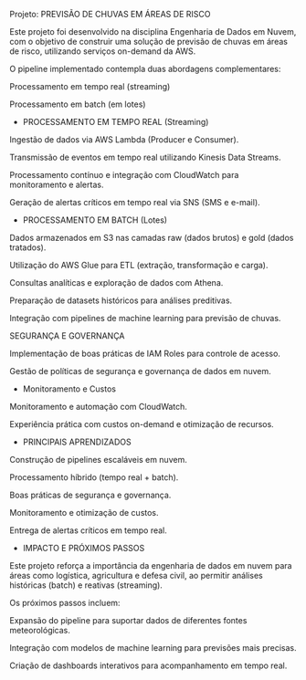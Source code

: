 Projeto: PREVISÃO DE CHUVAS EM  ÁREAS DE RISCO

Este projeto foi desenvolvido na disciplina Engenharia de Dados em Nuvem, com o objetivo de construir uma solução de previsão de chuvas em áreas de risco, utilizando serviços on-demand da AWS.

O pipeline implementado contempla duas abordagens complementares:

Processamento em tempo real (streaming)

Processamento em batch (em lotes)

- PROCESSAMENTO EM TEMPO REAL (Streaming)

Ingestão de dados via AWS Lambda (Producer e Consumer).

Transmissão de eventos em tempo real utilizando Kinesis Data Streams.

Processamento contínuo e integração com CloudWatch para monitoramento e alertas.

Geração de alertas críticos em tempo real via SNS (SMS e e-mail).

- PROCESSAMENTO EM BATCH (Lotes)

Dados armazenados em S3 nas camadas raw (dados brutos) e gold (dados tratados).

Utilização do AWS Glue para ETL (extração, transformação e carga).

Consultas analíticas e exploração de dados com Athena.

Preparação de datasets históricos para análises preditivas.

Integração com pipelines de machine learning para previsão de chuvas.

 SEGURANÇA E GOVERNANÇA

Implementação de boas práticas de IAM Roles para controle de acesso.

Gestão de políticas de segurança e governança de dados em nuvem.

- Monitoramento e Custos

Monitoramento e automação com CloudWatch.

Experiência prática com custos on-demand e otimização de recursos.

- PRINCIPAIS APRENDIZADOS

Construção de pipelines escaláveis em nuvem.

Processamento híbrido (tempo real + batch).

Boas práticas de segurança e governança.

Monitoramento e otimização de custos.

Entrega de alertas críticos em tempo real.

- IMPACTO E PRÓXIMOS PASSOS

Este projeto reforça a importância da engenharia de dados em nuvem para áreas como logística, agricultura e defesa civil, ao permitir análises históricas (batch) e reativas (streaming).

Os próximos passos incluem:

Expansão do pipeline para suportar dados de diferentes fontes meteorológicas.

Integração com modelos de machine learning para previsões mais precisas.

Criação de dashboards interativos para acompanhamento em tempo real.
